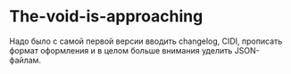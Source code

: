 # The-void-is-approaching

Надо было с самой первой версии вводить changelog, CIDI, прописать формат оформления и в целом больше внимания уделить JSON-файлам.